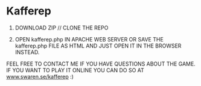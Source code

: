 # Kafferep

1. DOWNLOAD ZIP // CLONE THE REPO

2. OPEN kafferep.php IN APACHE WEB SERVER
OR SAVE THE kafferep.php FILE AS HTML AND
JUST OPEN IT IN THE BROWSER INSTEAD.

FEEL FREE TO CONTACT ME IF YOU HAVE QUESTIONS 
ABOUT THE GAME. IF YOU WANT TO PLAY IT ONLINE
YOU CAN DO SO AT www.swaren.se/kafferep :)
